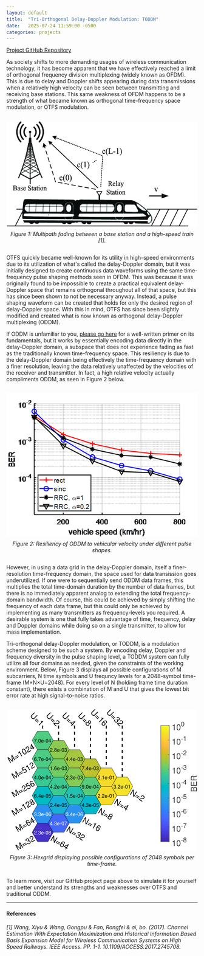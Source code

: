 ```yaml
---
layout: default
title:  "Tri-Orthogonal Delay-Doppler Modulation: TODDM"
date:   2025-07-24 11:59:00 -0500
categories: projects
---
```


[Project GitHub Repository](https://github.com/JRW-lab/TODDM_simulator)

As society shifts to more demanding usages of wireless communication technology, it has become apparent that we have effectively reached a limit of orthogonal frequency division multiplexing (widely known as OFDM). This is due to delay and Doppler shifts appearing during data transmissions when a relatively high velocity can be seen between transmitting and receiving base stations. This same weakness of OFDM happens to be a strength of what became known as orthogonal time-frequency space modulation, or OTFS modulation.

<div style="text-align: center; margin: 2em 0;">
  <img src="/assets/images/high-speed-railway.png" alt="Resiliency of OTFS to vehicular velocity" style="max-width: 100%; height: auto;">
  <p style="font-style: italic; margin-top: 0.5em;">Figure 1: Multipath fading between a base station and a high-speed train [1].</p>
</div>

OTFS quickly became well-known for its utility in high-speed environments due to its utilization of what's called the delay-Doppler domain, but it was initially designed to create continuous data waveforms using the same time-frequency pulse shaping methods seen in OFDM. This was because it was originally found to be impossible to create a practical equivalent delay-Doppler space that remains orthogonal throughout all of that space, but this has since been shown to not be necessary anyway. Instead, a pulse shaping waveform can be created that holds for only the desired region of delay-Doppler space. With this in mind, OTFS has since been slightly modified and created what is now known as orthogonal delay-Doppler multiplexing (ODDM).

If ODDM is unfamiliar to you, [please go here](https://oddm.io/) for a well-written primer on its fundamentals, but it works by essentially encoding data directly in the delay-Doppler domain, a subspace that does not experience fading as fast as the traditionally known time-frequency space. This resiliency is due to the delay-Doppler domain being effectively the time-frequency domain with a finer resolution, leaving the data relatively unaffected by the velocities of the receiver and transmitter. In fact, a high relative velocity actually compliments ODDM, as seen in Figure 2 below.

<div style="text-align: center; margin: 2em 0;">
  <img src="/assets/images/oddm-velocity.png" alt="Resiliency of ODDM to vehicular velocity" style="max-width: 100%; height: auto;">
  <p style="font-style: italic; margin-top: 0.5em;">Figure 2: Resiliency of ODDM to vehicular velocity under different pulse shapes.</p>
</div>

However, in using a data grid in the delay-Doppler domain, itself a finer-resolution time-frequency domain, the space used for data transission goes underutilized. If one were to sequentially send ODDM data frames, this multiplies the total time-domain duration by the number of data frames, but there is no immediately apparent analog to extending the total frequency-domain bandwidth. Of course, this could be achieved by simply shifting the frequency of each data frame, but this could only be achieved by implementing as many transmitters as frequency-levels you required. A desirable system is one that fully takes advantage of time, frequency, delay and Doppler domains while doing so on a single transmitter, to allow for mass implementation.

Tri-orthogonal delay-Doppler modulation, or TODDM, is a modulation scheme designed to be such a system. By encoding delay, Doppler and frequency diversity in the pulse shaping level, a TODDM system can fully utilize all four domains as needed, given the constraints of the working environment. Below, Figure 3 displays all possible configurations of M subcarriers, N time symbols and U frequncy levels for a 2048-symbol time-frame (M×N×U=2048). For every level of N (holding frame time duration constant), there exists a combination of M and U that gives the lowest bit error rate at high signal-to-noise ratios.

<div style="text-align: center; margin: 2em 0;">
  <img src="/assets/images/toddm.png" alt="TODDM Decision Hexgrid" style="max-width: 100%; height: auto;">
  <p style="font-style: italic; margin-top: 0.5em;">Figure 3: Hexgrid displaying possible configurations of 2048 symbols per time-frame.</p>
</div>

To learn more, visit our GitHub project page above to simulate it for yourself and better understand its strengths and weaknesses over OTFS and traditional ODDM.

<hr>

#### References

###### [1] Wang, Xiyu & Wang, Gongpu & Fan, Rongfei & ai, bo. (2017). Channel Estimation With Expectation Maximization and Historical Information Based Basis Expansion Model for Wireless Communication Systems on High Speed Railways. IEEE Access. PP. 1-1. 10.1109/ACCESS.2017.2745708. 